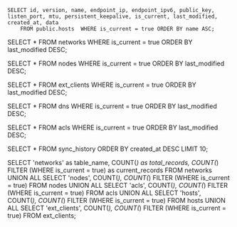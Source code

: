 
```
SELECT id, version, name, endpoint_ip, endpoint_ipv6, public_key, listen_port, mtu, persistent_keepalive, is_current, last_modified, created_at, data
	FROM public.hosts  WHERE is_current = true ORDER BY name ASC;
```
SELECT * FROM networks WHERE is_current = true ORDER BY last_modified DESC;

SELECT * FROM nodes WHERE is_current = true ORDER BY last_modified DESC;

SELECT * FROM ext_clients WHERE is_current = true ORDER BY last_modified DESC;

SELECT * FROM dns WHERE is_current = true ORDER BY last_modified DESC;

SELECT * FROM acls WHERE is_current = true ORDER BY last_modified DESC;

SELECT * FROM sync_history ORDER BY created_at DESC LIMIT 10;


SELECT 'networks' as table_name, COUNT(*) as total_records, COUNT(*) FILTER (WHERE is_current = true) as current_records FROM networks
UNION ALL
SELECT 'nodes', COUNT(*), COUNT(*) FILTER (WHERE is_current = true) FROM nodes
UNION ALL
SELECT 'acls', COUNT(*), COUNT(*) FILTER (WHERE is_current = true) FROM acls
UNION ALL
SELECT 'hosts', COUNT(*), COUNT(*) FILTER (WHERE is_current = true) FROM hosts
UNION ALL
SELECT 'ext_clients', COUNT(*), COUNT(*) FILTER (WHERE is_current = true) FROM ext_clients;


